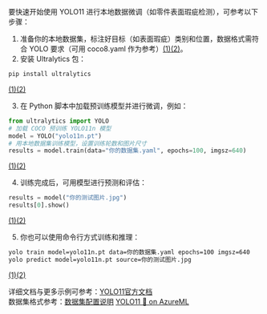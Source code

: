 要快速开始使用 YOLO11 进行本地数据微调（如零件表面瑕疵检测），可参考以下步骤：

1. 准备你的本地数据集，标注好目标（如表面瑕疵）类别和位置，数据格式需符合 YOLO 要求（可用 coco8.yaml 作为参考）[(1)](https://docs.ultralytics.com/models/yolo11)[(2)](https://docs.ultralytics.com/guides/azureml-quickstart)。
2. 安装 Ultralytics 包：

```bash
pip install ultralytics
```
[(1)](https://docs.ultralytics.com/models/yolo11)[(2)](https://docs.ultralytics.com/guides/azureml-quickstart)

3. 在 Python 脚本中加载预训练模型并进行微调，例如：

```python
from ultralytics import YOLO
# 加载 COCO 预训练 YOLO11n 模型
model = YOLO("yolo11n.pt")
# 用本地数据集训练模型，设置训练轮数和图片尺寸
results = model.train(data="你的数据集.yaml", epochs=100, imgsz=640)
```
[(1)](https://docs.ultralytics.com/models/yolo11)[(2)](https://docs.ultralytics.com/guides/azureml-quickstart)

4. 训练完成后，可用模型进行预测和评估：

```python
results = model("你的测试图片.jpg")
results[0].show()
```
[(1)](https://docs.ultralytics.com/models/yolo11)[(2)](https://docs.ultralytics.com/guides/azureml-quickstart)

5. 你也可以使用命令行方式训练和推理：

```bash
yolo train model=yolo11n.pt data=你的数据集.yaml epochs=100 imgsz=640
yolo predict model=yolo11n.pt source=你的测试图片.jpg
```
[(1)](https://docs.ultralytics.com/models/yolo11)[(2)](https://docs.ultralytics.com/guides/azureml-quickstart)

详细文档与更多示例可参考：[YOLO11官方文档](https://docs.ultralytics.com/models/yolo11/)  
数据集格式参考：[数据集配置说明](https://docs.ultralytics.com/datasets/detect/)
[YOLO11 🚀 on AzureML](https://docs.ultralytics.com/guides/azureml-quickstart/)
